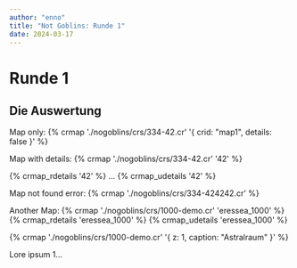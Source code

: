```yaml
---
author: "enno"
title: "Not Goblins: Runde 1"
date: 2024-03-17
---
```

# Runde 1
## Die Auswertung

Map only:
{% crmap './nogoblins/crs/334-42.cr' '{ crid: "map1", details: false }' %}

Map with details:
{% crmap './nogoblins/crs/334-42.cr' '42' %} 

{% crmap_rdetails '42' %}
...
{% crmap_udetails '42' %}


Map not found error:
{% crmap './nogoblins/crs/334-424242.cr' %}

Another Map:
{% crmap './nogoblins/crs/1000-demo.cr' 'eressea_1000' %}
{% crmap_rdetails 'eressea_1000' %}
{% crmap_udetails 'eressea_1000' %}

{% crmap './nogoblins/crs/1000-demo.cr' '{ z: 1, caption: "Astralraum" }'  %}


Lore ipsum 1... 